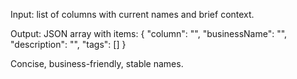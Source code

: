 Input: list of columns with current names and brief context.

Output: JSON array with items:
{
  "column": "",
  "businessName": "",
  "description": "",
  "tags": []
}

Concise, business-friendly, stable names.


